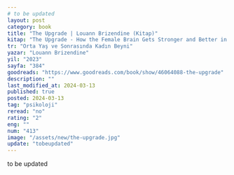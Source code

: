 ```yaml
---
# to be updated
layout: post
category: book
title: "The Upgrade | Louann Brizendine (Kitap)"
kitap: "The Upgrade - How the Female Brain Gets Stronger and Better in Midlife and Beyond"
tr: "Orta Yaş ve Sonrasında Kadın Beyni"
yazar: "Louann Brizendine"
yil: "2023"
sayfa: "384"
goodreads: "https://www.goodreads.com/book/show/46064088-the-upgrade"
description: ""
last_modified_at: 2024-03-13
published: true
posted: 2024-03-13
tag: "psikoloji"
reread: "no"
rating: "2"
eng: ""
num: "413"
image: "/assets/new/the-upgrade.jpg"
update: "tobeupdated"
---
```


to be updated
